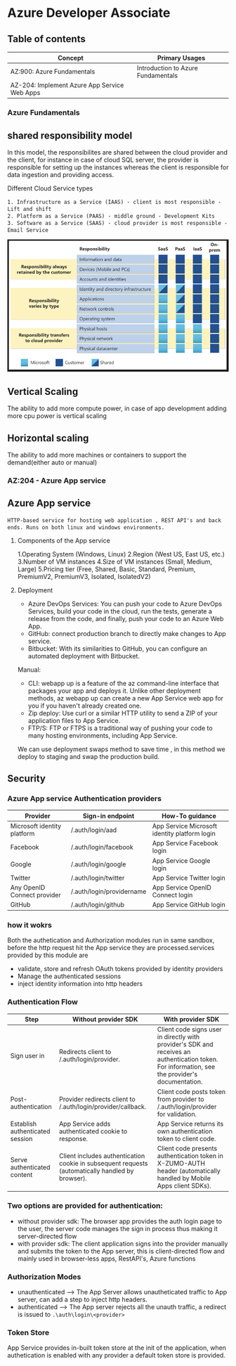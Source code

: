 # Azure Developer Associate

## Table of contents

| Concept                                      | Primary Usages                     |
| -------------------------------------------- | ---------------------------------- |
| AZ:900: Azure Fundamentals                   | Introduction to Azure Fundamentals |
| AZ-204: Implement Azure App Service Web Apps |                                    |

### Azure Fundamentals

## shared responsibility model

In this model, the responsibilites are shared between the cloud provider and the client, for instance in case of cloud SQL server, the provider is responsible for setting up the instances whereas the client is responsible for data ingestion and providing access.

Different Cloud Service types

```
1. Infrastructure as a Service (IAAS) - client is most responsible - Lift and shift
2. Platform as a Service (PAAS) - middle ground - Development Kits
3. Software as a Service (SAAS) - cloud provider is most responsible - Email Service
```

![alt text](az1.png)

## Vertical Scaling

The ability to add more compute power, in case of app development adding more cpu power is vertical scaling

## Horizontal scaling

The ability to add more machines or containers to support the demand(either auto or manual)

### AZ:204 - Azure App service

## Azure App service

```
HTTP-based service for hosting web application , REST API's and back ends. Runs on both linux and windows environments.
```

1. Components of the App service

   1.Operating System (Windows, Linux)
   2.Region (West US, East US, etc.)
   3.Number of VM instances
   4.Size of VM instances (Small, Medium, Large)
   5.Pricing tier (Free, Shared, Basic, Standard, Premium, PremiumV2, PremiumV3, Isolated, IsolatedV2)
2. Deployment

   - Azure DevOps Services: You can push your code to Azure DevOps Services, build your code in the cloud, run the tests, generate a release from the code, and finally, push your code to an Azure Web App.
   - GitHub: connect production branch to directly make changes to App service.
   - Bitbucket: With its similarities to GitHub, you can configure an automated deployment with Bitbucket.

   Manual:

   - CLI: webapp up is a feature of the az command-line interface that packages your app and deploys it. Unlike other deployment methods, az webapp up can create a new App Service web app for you if you haven't already created one.
   - Zip deploy: Use curl or a similar HTTP utility to send a ZIP of your application files to App Service.
   - FTP/S: FTP or FTPS is a traditional way of pushing your code to many hosting environments, including App Service.

   We can use deployment swaps method to save time , in this method we deploy to staging and swap the production build.

## Security

### Azure App service Authentication providers

| Provider                    | Sign-in endpoint          | How-To guidance                               |
| --------------------------- | ------------------------- | --------------------------------------------- |
| Microsoft identity platform | /.auth/login/aad          | App Service Microsoft identity platform login |
| Facebook                    | /.auth/login/facebook     | App Service Facebook login                    |
| Google                      | /.auth/login/google       | App Service Google login                      |
| Twitter                     | /.auth/login/twitter      | App Service Twitter login                     |
| Any OpenID Connect provider | /.auth/login/providername | App Service OpenID Connect login              |
| GitHub                      | /.auth/login/github       | App Service GitHub login                      |

### how it wokrs

Both the authetication and Authorization modules run in same sandbox, before the http request hit the App service they are processed.services provided by this module are

- validate, store and refresh OAuth tokens provided by identity providers
- Manage the authenticated sessions
- inject identity information into http headers

### Authentication Flow

| Step                            | Without provider SDK                                                                             | With provider SDK                                                                                                                               |
| ------------------------------- | ------------------------------------------------------------------------------------------------ | ----------------------------------------------------------------------------------------------------------------------------------------------- |
| Sign user in                    | Redirects client to /.auth/login/provider.                                                       | Client code signs user in directly with provider's SDK and receives an authentication token. For information, see the provider's documentation. |
| Post-authentication             | Provider redirects client to /.auth/login/provider/callback.                                     | Client code posts token from provider to /.auth/login/provider for validation.                                                                  |
| Establish authenticated session | App Service adds authenticated cookie to response.                                               | App Service returns its own authentication token to client code.                                                                                |
| Serve authenticated content     | Client includes authentication cookie in subsequent requests (automatically handled by browser). | Client code presents authentication token in X-ZUMO-AUTH header (automatically handled by Mobile Apps client SDKs).                             |

### Two options are provided for authentication:

- without provider sdk: The browser app provides the auth login page to the user, the server code manages the sign in process thus making it server-directed flow
- with provider sdk: The client application signs into the provider manually and submits the token to the App server, this is client-directed flow and mainly used in browser-less apps, RestAPI's, Azure functions

### Authorization Modes

- unauthenticated --> The App Server allows unautheticated traffic to App server, can add a step to inject http headers.
- authenticated --> The App server rejects all the unauth traffic, a redirect is issued to `.\auth\login\<provider>`

### Token Store

App Service provides in-built token store at the init of the application, when authetication is enabled with any provider a default token store is provided.

